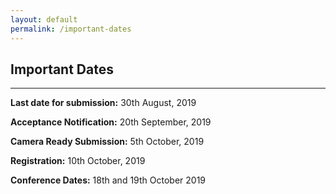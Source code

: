 ```yaml
---
layout: default
permalink: /important-dates
---
```

## Important Dates
---

**Last date for submission:** 30th August, 2019

**Acceptance Notification:** 20th September, 2019

**Camera Ready Submission:** 5th October, 2019

**Registration:** 10th October, 2019

**Conference Dates:**  18th and 19th October 2019